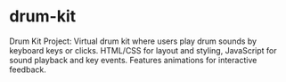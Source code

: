 # drum-kit
Drum Kit Project: Virtual drum kit where users play drum sounds by keyboard keys or clicks. HTML/CSS for layout and styling, JavaScript for sound playback and key events. Features animations for interactive feedback.
